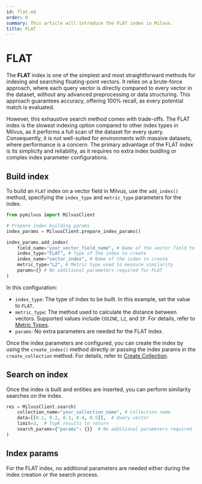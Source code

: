 ```yaml
---
id: flat.md
order: 0
summary: This article will introduce the FLAT index in Milvus.
title: FLAT
---
```


# FLAT

The **FLAT** index is one of the simplest and most straightforward methods for indexing and searching floating-point vectors. It relies on a brute-force approach, where each query vector is directly compared to every vector in the dataset, without any advanced preprocessing or data structuring. This approach guarantees accuracy, offering 100% recall, as every potential match is evaluated.

However, this exhaustive search method comes with trade-offs. The FLAT index is the slowest indexing option compared to other index types in Milvus, as it performs a full scan of the dataset for every query. Consequently, it is not well-suited for environments with massive datasets, where performance is a concern. The primary advantage of the FLAT index is its simplicity and reliability, as it requires no extra index buidling or complex index parameter configurations.

## Build index

To build an `FLAT` index on a vector field in Milvus, use the `add_index()` method, specifying the `index_type` and `metric_type` parameters for the index.

```python
from pymilvus import MilvusClient

# Prepare index building params
index_params = MilvusClient.prepare_index_params()

index_params.add_index(
    field_name="your_vector_field_name", # Name of the vector field to be indexed
    index_type="FLAT", # Type of the index to create
    index_name="vector_index", # Name of the index to create
    metric_type="L2", # Metric type used to measure similarity
    params={} # No additional parameters required for FLAT
)
```

In this configuration:

- `index_type`: The type of index to be built. In this example, set the value to `FLAT`.
- `metric_type`: The method used to calculate the distance between vectors. Supported values include `COSINE`, `L2`, and `IP`. For details, refer to [Metric Types](metric.md).
- `params`: No extra parameters are needed for the FLAT index.

Once the index parameters are configured, you can create the index by using the `create_index()` method directly or passing the index params in the `create_collection` method. For details, refer to [Create Collection](create-collection.md).

## Search on index

Once the index is built and entities are inserted, you can perform similarity searches on the index.

```python
res = MilvusClient.search(
    collection_name="your_collection_name", # Collection name
    data=[[0.1, 0.2, 0.3, 0.4, 0.5]],  # Query vector
    limit=3,  # TopK results to return
    search_params={"params": {}}  # No additional parameters required for FLAT
)
```

## Index params

For the FLAT index, no additional parameters are needed either during the index creation or the search process.
